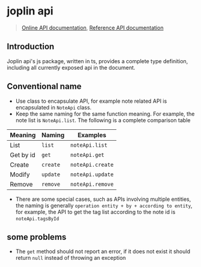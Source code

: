 # joplin api

> [Online API documentation](https://rxliuli.com/joplin-api), [Reference API documentation](https://joplinapp.org/api/)

## Introduction

Joplin api's js package, written in ts, provides a complete type definition, including all currently exposed api in the document.

## Conventional name

- Use class to encapsulate API, for example note related API is encapsulated in `NoteApi` class.
- Keep the same naming for the same function meaning. For example, the note list is `NoteApi.list`. The following is a complete comparison table

| Meaning   | Naming   | Examples         |
| --------- | -------- | ---------------- |
| List      | `list`   | `noteApi.list`   |
| Get by id | `get`    | `noteApi.get`    |
| Create    | `create` | `noteApi.create` |
| Modify    | `update` | `noteApi.update` |
| Remove    | `remove` | `noteApi.remove` |

- There are some special cases, such as APIs involving multiple entities, the naming is generally `operation entity + by + according to entity`, for example, the API to get the tag list according to the note id is `noteApi.tagsById`

## some problems

- The `get` method should not report an error, if it does not exist it should return `null` instead of throwing an exception
